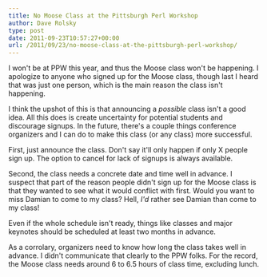 ```yaml
---
title: No Moose Class at the Pittsburgh Perl Workshop
author: Dave Rolsky
type: post
date: 2011-09-23T10:57:27+00:00
url: /2011/09/23/no-moose-class-at-the-pittsburgh-perl-workshop/
---
```

I won't be at PPW this year, and thus the Moose class won't be happening. I apologize to anyone who signed up for the Moose class, though last I heard that was just one person, which is the main reason the class isn't happening.

I think the upshot of this is that announcing a _possible_ class isn't a good idea. All this does is create uncertainty for potential students and discourage signups. In the future, there's a couple things conference organizers and I can do to make this class (or any class) more successful.

First, just announce the class. Don't say it'll only happen if only X people sign up. The option to cancel for lack of signups is always available.

Second, the class needs a concrete date and time well in advance. I suspect that part of the reason people didn't sign up for the Moose class is that they wanted to see what it would conflict with first. Would you want to miss Damian to come to my class? Hell, _I'd_ rather see Damian than come to my class!

Even if the whole schedule isn't ready, things like classes and major keynotes should be scheduled at least two months in advance.

As a corrolary, organizers need to know how long the class takes well in advance. I didn't communicate that clearly to the PPW folks. For the record, the Moose class needs around 6 to 6.5 hours of class time, excluding lunch.